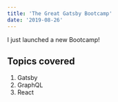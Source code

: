 ```yaml
---
title: 'The Great Gatsby Bootcamp'
date: '2019-08-26'
---
```


I just launched a new Bootcamp!

## Topics covered

1. Gatsby
2. GraphQL
3. React